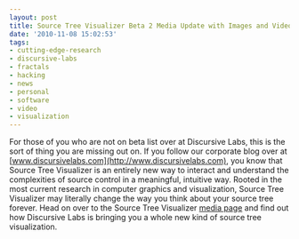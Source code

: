 ```yaml
---
layout: post
title: Source Tree Visualizer Beta 2 Media Update with Images and Video
date: '2010-11-08 15:02:53'
tags:
- cutting-edge-research
- discursive-labs
- fractals
- hacking
- news
- personal
- software
- video
- visualization
---
```



For those of you who are not on beta list over at Discursive Labs, this is the sort of thing you are missing out on. If you follow our corporate blog over at [www.discursivelabs.com](http://www.discursivelabs.com), you know that Source Tree Visualizer is an entirely new way to interact and understand the complexities of source control in a meaningful, intuitive way. Rooted in the most current research in computer graphics and visualization, Source Tree Visualizer may literally change the way you think about your source tree forever. Head on over to the Source Tree Visualizer [media page](http://www.discursivelabs.com/?page_id=201) and find out how Discursive Labs is bringing you a whole new kind of source tree visualization.

<object style="height: 390px; width: 480px"><param name="movie" value="http://www.youtube.com/v/fbJ6Qnbgw74?version=3"></param><param name="allowFullScreen" value="true"></param><param name="allowScriptAccess" value="always"></param><embed allowfullscreen="true" allowscriptaccess="always" height="390" src="http://www.youtube.com/v/fbJ6Qnbgw74?version=3" type="application/x-shockwave-flash" width="480"></embed></object>


